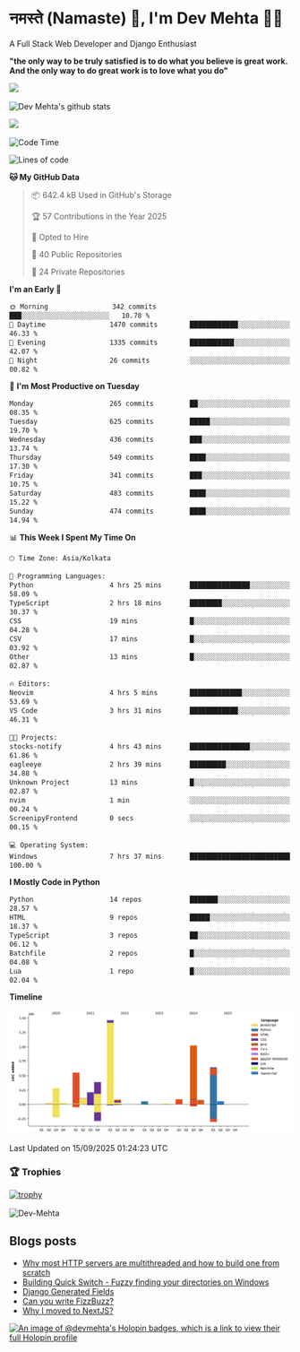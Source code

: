# नमस्ते (Namaste) :pray:, I'm Dev Mehta :man_technologist:
A Full Stack Web Developer and Django Enthusiast

**"the only way to be truly satisfied is to do what you believe is great work. And the only way to do great work is to love what you do"**

<img src="https://github-readme-stats.vercel.app/api?username=Dev-Mehta&show=reviews,discussions_started,discussions_answered,prs_merged,prs_merged_percentage" />

![Dev Mehta's github stats](https://github-readme-stats.vercel.app/api?username=Dev-Mehta&count_private=true&show_icons=true&theme=nightowl)

<img src="https://komarev.com/ghpvc/?username=Dev-Mehta" />

<!--START_SECTION:waka-->
![Code Time](http://img.shields.io/badge/Code%20Time-498%20hrs%2010%20mins-blue)

![Lines of code](https://img.shields.io/badge/From%20Hello%20World%20I%27ve%20Written-5.1%20million%20lines%20of%20code-blue)

**🐱 My GitHub Data** 

> 📦 642.4 kB Used in GitHub's Storage 
 > 
> 🏆 57 Contributions in the Year 2025
 > 
> 💼 Opted to Hire
 > 
> 📜 40 Public Repositories 
 > 
> 🔑 24 Private Repositories 
 > 
**I'm an Early 🐤** 

```text
🌞 Morning                342 commits         ███░░░░░░░░░░░░░░░░░░░░░░   10.78 % 
🌆 Daytime                1470 commits        ████████████░░░░░░░░░░░░░   46.33 % 
🌃 Evening                1335 commits        ███████████░░░░░░░░░░░░░░   42.07 % 
🌙 Night                  26 commits          ░░░░░░░░░░░░░░░░░░░░░░░░░   00.82 % 
```
📅 **I'm Most Productive on Tuesday** 

```text
Monday                   265 commits         ██░░░░░░░░░░░░░░░░░░░░░░░   08.35 % 
Tuesday                  625 commits         █████░░░░░░░░░░░░░░░░░░░░   19.70 % 
Wednesday                436 commits         ███░░░░░░░░░░░░░░░░░░░░░░   13.74 % 
Thursday                 549 commits         ████░░░░░░░░░░░░░░░░░░░░░   17.30 % 
Friday                   341 commits         ███░░░░░░░░░░░░░░░░░░░░░░   10.75 % 
Saturday                 483 commits         ████░░░░░░░░░░░░░░░░░░░░░   15.22 % 
Sunday                   474 commits         ████░░░░░░░░░░░░░░░░░░░░░   14.94 % 
```


📊 **This Week I Spent My Time On** 

```text
🕑︎ Time Zone: Asia/Kolkata

💬 Programming Languages: 
Python                   4 hrs 25 mins       ███████████████░░░░░░░░░░   58.09 % 
TypeScript               2 hrs 18 mins       ████████░░░░░░░░░░░░░░░░░   30.37 % 
CSS                      19 mins             █░░░░░░░░░░░░░░░░░░░░░░░░   04.28 % 
CSV                      17 mins             █░░░░░░░░░░░░░░░░░░░░░░░░   03.92 % 
Other                    13 mins             █░░░░░░░░░░░░░░░░░░░░░░░░   02.87 % 

🔥 Editors: 
Neovim                   4 hrs 5 mins        █████████████░░░░░░░░░░░░   53.69 % 
VS Code                  3 hrs 31 mins       ████████████░░░░░░░░░░░░░   46.31 % 

🐱‍💻 Projects: 
stocks-notify            4 hrs 43 mins       ███████████████░░░░░░░░░░   61.86 % 
eagleeye                 2 hrs 39 mins       █████████░░░░░░░░░░░░░░░░   34.88 % 
Unknown Project          13 mins             █░░░░░░░░░░░░░░░░░░░░░░░░   02.87 % 
nvim                     1 min               ░░░░░░░░░░░░░░░░░░░░░░░░░   00.24 % 
ScreenipyFrontend        0 secs              ░░░░░░░░░░░░░░░░░░░░░░░░░   00.15 % 

💻 Operating System: 
Windows                  7 hrs 37 mins       █████████████████████████   100.00 % 
```

**I Mostly Code in Python** 

```text
Python                   14 repos            ███████░░░░░░░░░░░░░░░░░░   28.57 % 
HTML                     9 repos             █████░░░░░░░░░░░░░░░░░░░░   18.37 % 
TypeScript               3 repos             ██░░░░░░░░░░░░░░░░░░░░░░░   06.12 % 
Batchfile                2 repos             █░░░░░░░░░░░░░░░░░░░░░░░░   04.08 % 
Lua                      1 repo              █░░░░░░░░░░░░░░░░░░░░░░░░   02.04 % 
```



**Timeline**

![Lines of Code chart](https://raw.githubusercontent.com/Dev-Mehta/Dev-Mehta/master/assets/bar_graph.png)


 Last Updated on 15/09/2025 01:24:23 UTC
<!--END_SECTION:waka-->

### 🏆 Trophies
[![trophy](https://github-profile-trophy.vercel.app/?username=Dev-Mehta&row=2&column=3&margin-w=15&margin-h=15&no-bg=true&frame=false&theme=onestar)](https://github.com/ryo-ma/github-profile-trophy)

<img align="center" src="https://github-readme-streak-stats.herokuapp.com/?user=Dev-Mehta&" alt="Dev-Mehta" />

## Blogs posts<!-- BLOG-POST-LIST:START -->
- [Why most HTTP servers are multithreaded and how to build one from scratch](https://simplifiedweb.netlify.app/why-most-http-servers-are-multithreaded-and-how-to-build-one-from-scratch)
- [Building Quick Switch - Fuzzy finding your directories on Windows](https://simplifiedweb.netlify.app/building-quick-switch-fuzzy-find-through-your-directories)
- [Django Generated Fields](https://simplifiedweb.netlify.app/django-generated-fields)
- [Can you write FizzBuzz?](https://simplifiedweb.netlify.app/can-you-write-fizzbuzz)
- [Why I moved to NextJS?](https://simplifiedweb.netlify.app/why-i-moved-to-nextjs)
<!-- BLOG-POST-LIST:END -->

[![An image of @devmehta's Holopin badges, which is a link to view their full Holopin profile](https://holopin.me/devmehta)](https://holopin.io/@devmehta)
